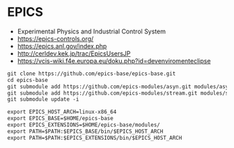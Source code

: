 # EPICS

- Experimental Physics and Industrial Control System
- <https://epics-controls.org/>
- <https://epics.anl.gov/index.php>
- <http://cerldev.kek.jp/trac/EpicsUsersJP>
- <https://vcis-wiki.f4e.europa.eu/doku.php?id=devenviromenteclipse>

```markdown
git clone https://github.com/epics-base/epics-base.git
cd epics-base
git submodule add https://github.com/epics-modules/asyn.git modules/asyn
git submodule add https://github.com/epics-modules/stream.git modules/stream
git submodule update -i
```

```markdown
export EPICS_HOST_ARCH=linux-x86_64
export EPICS_BASE=$HOME/epics-base
export EPICS_EXTENSIONS=$HOME/epics-base/modules/
export PATH=$PATH:$EPICS_BASE/bin/$EPICS_HOST_ARCH
export PATH=$PATH:$EPICS_EXTENSIONS/bin/$EPICS_HOST_ARCH
```
